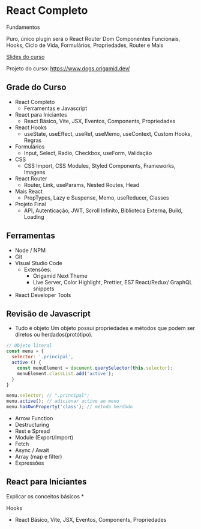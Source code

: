 # React Completo
Fundamentos

Puro, único plugin será o React Router Dom
Componentes Funcionais, Hooks, Ciclo de Vida, Formulários, Propriedades, Router e Mais

[Slides do curso](https://www.origamid.com/slide/react-completo/#/0101-o-curso/1)

Projeto do curso: https://www.dogs.origamid.dev/

## Grade do Curso
* React Completo
  * Ferramentas e Javascript
* React para Iniciantes
  * React Básico, Vite, JSX, Eventos, Components, Propriedades
* React Hooks
  * useState, useEffect, useRef, useMemo, useContext, Custom Hooks, Regras
* Formulários
  * Input, Select, Radio, Checkbox, useForm, Validação
* CSS
  * CSS Import, CSS Modules, Styled Components, Frameworks, Imagens
* React Router
  * Router, Link, useParams, Nested Routes, Head
* Mais React
  * PropTypes, Lazy e Suspense, Memo, useReducer, Classes
* Projeto Final
  * API, Autenticação, JWT, Scroll Infinito, Biblioteca Externa, Build, Loading

## Ferramentas
* Node / NPM
* Git
* Visual Studio Code
  * Extensões:
    * Origamid Next Theme
    * Live Server, Color Highlight, Prettier, ES7 React/Redux/ GraphQL snippets
* React Developer Tools

## Revisão de Javascript

* Tudo é objeto
Um objeto possui propriedades e métodos que podem ser diretos ou herdados(protótipo).

```javascript
// Objeto literal
const menu = {
  selector: '.principal',
  active () {
    const menuElement = document.querySelector(this.selector);
    menuElement.classList.add('active');
  }
}

menu.selector; // ".principal";
menu.active(); // adicionar active ao menu
menu.hasOwnProperty('class'); // método herdado
```
* Arrow Function
* Destructuring
* Rest e Spread
* Module (Export/Import)
* Fetch
* Async / Await
* Array (map e filter)
* Expressões

## React para Iniciantes

Explicar os conceitos básicos *

Hooks

* React Básico, Vite, JSX, Eventos, Components, Propriedades